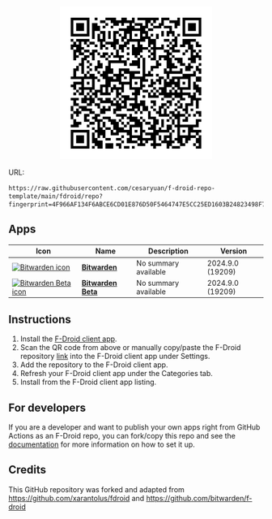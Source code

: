 <p align="center">
    <!-- <a href="https://raw.githubusercontent.com/username/f-droid/main/fdroid/repo?fingerprint=XXX">
        <img src="assets/btn.png" alt="F-Droid repo url button" width="323" height="125"/>
    </a> -->
    <br>
    <a href="https://raw.githubusercontent.com/cesaryuan/f-droid-repo-template/main/fdroid/repo?fingerprint=4F966AF134F6ABCE6CD01E876D50F5464747E5CC25ED1603B24823498F763275">
        <img src="fdroid/repo/index.png?raw=true" alt="F-Droid repo QR code" width="300" height="300"/>
    </a>
</p>

URL:
```
https://raw.githubusercontent.com/cesaryuan/f-droid-repo-template/main/fdroid/repo?fingerprint=4F966AF134F6ABCE6CD01E876D50F5464747E5CC25ED1603B24823498F763275
```

## Apps

<!-- This table is auto-generated. Do not edit -->
| Icon | Name | Description | Version |
| --- | --- | --- | --- |
| <a href=""><img src="fdroid/repo/com.x8bit.bitwarden/en-US/icon.png" alt="Bitwarden icon" width="36px" height="36px"></a> | [**Bitwarden**]() | No summary available | 2024.9.0 (19209) |
| <a href=""><img src="fdroid/repo/com.x8bit.bitwarden.beta/en-US/icon.png" alt="Bitwarden Beta icon" width="36px" height="36px"></a> | [**Bitwarden Beta**]() | No summary available | 2024.9.0 (19209) |
<!-- end apps table -->

## Instructions

1. Install the [F-Droid client app](https://f-droid.org/).
2. Scan the QR code from above or manually copy/paste the F-Droid repository [link](ttps://raw.githubusercontent.com/username/f-droid/main/fdroid/repo?fingerprint=XXX) into the F-Droid client app under Settings.
3. Add the repository to the F-Droid client app.
4. Refresh your F-Droid client app under the Categories tab.
5. Install from the F-Droid client app listing.

## For developers
If you are a developer and want to publish your own apps right from GitHub Actions as an F-Droid repo, you can fork/copy this repo and see the [documentation](setup.md) for more information on how to set it up.

## Credits

This GitHub repository was forked and adapted from https://github.com/xarantolus/fdroid and https://github.com/bitwarden/f-droid

